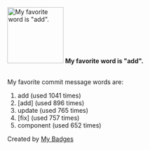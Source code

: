 <img src="https://my-badges.github.io/my-badges/favorite-word.png" alt="My favorite word is &quot;add&quot;." title="My favorite word is &quot;add&quot;." width="128">
<strong>My favorite word is &quot;add&quot;.</strong>
<br><br>

My favorite commit message words are:

1. add (used 1041 times)
2. [add] (used 896 times)
3. update (used 765 times)
4. [fix] (used 757 times)
5. component (used 652 times)


Created by <a href="https://github.com/my-badges/my-badges">My Badges</a>